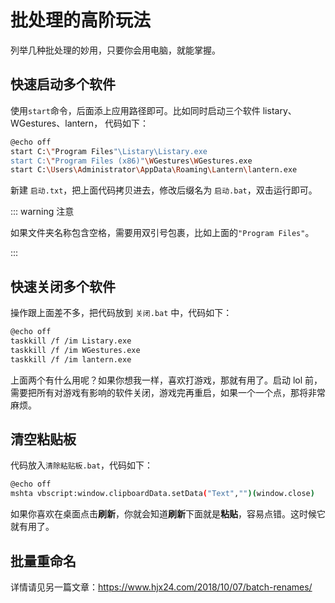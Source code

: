 # 批处理的高阶玩法

列举几种批处理的妙用，只要你会用电脑，就能掌握。

## 快速启动多个软件

使用`start`命令，后面添上应用路径即可。比如同时启动三个软件 listary、WGestures、lantern， 代码如下：

```bash
@echo off
start C:\"Program Files"\Listary\Listary.exe
start C:\"Program Files (x86)"\WGestures\WGestures.exe
start C:\Users\Administrator\AppData\Roaming\Lantern\lantern.exe
```

新建 `启动.txt`，把上面代码拷贝进去，修改后缀名为 `启动.bat`，双击运行即可。

::: warning 注意

如果文件夹名称包含空格，需要用双引号包裹，比如上面的`"Program Files"`。

:::

## 快速关闭多个软件

操作跟上面差不多，把代码放到 `关闭.bat` 中，代码如下：

```bash
@echo off
taskkill /f /im Listary.exe
taskkill /f /im WGestures.exe
taskkill /f /im lantern.exe
```

上面两个有什么用呢？如果你想我一样，喜欢打游戏，那就有用了。启动 lol 前，需要把所有对游戏有影响的软件关闭，游戏完再重启，如果一个一个点，那将非常麻烦。

## 清空粘贴板

代码放入`清除粘贴板.bat`，代码如下：

```bash
@echo off
mshta vbscript:window.clipboardData.setData("Text","")(window.close)
```

如果你喜欢在桌面点击**刷新**，你就会知道**刷新**下面就是**粘贴**，容易点错。这时候它就有用了。

## 批量重命名

详情请见另一篇文章：https://www.hjx24.com/2018/10/07/batch-renames/